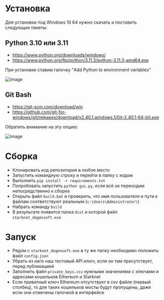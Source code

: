 # Установка

Для установки под Windows 10 64 нужно скачать и поставить следующие пакеты:

## Python 3.10 или 3.11

* https://www.python.org/downloads/windows/
* https://www.python.org/ftp/python/3.11.3/python-3.11.3-amd64.exe

При установке ставим галочку "Add Python to environment variables"

![image](https://github.com/slavik-investor/starknetArs/assets/591138/7031d644-d6c2-42b5-90e9-f7560f65cbe2)


## Git Bash
* https://git-scm.com/download/win
* https://github.com/git-for-windows/git/releases/download/v2.40.1.windows.1/Git-2.40.1-64-bit.exe

Обратить внимание на эту опцию:

![image](https://github.com/slavik-investor/starknetArs/assets/591138/4ccd9fe7-af20-485b-9bbc-d789098b9aca)


# Сборка

* Клонировать код репозитория в любое место
* Запустить командную строку и перейти в папку с кодом
* Выполнить `pip install -r requirements.txt`
* Попробовать запустить `python gui.py`, если всё ок переходим непосредственно к сборке
* Открыть файл `build.bat` и проверить, что имя пользователя и пути к файлам соответствуют реальным (`c:\Users\Administrator\`)
* Набрать команду `build`
* В результате появится папка `dist` и которой файл `starknet_degensoft.exe`

# Запуск

* Рядом с `starknet_degensoft.exe` в ту же папку необходимо положить файл `config.json`
* Убрать из него наш тестовый API ключ, если он там присутствует, перед публикацией
* Заполнить файл `private_keys.csv` нужными значениями с ключами и адресами кошельков Ethereum и Starknet
* Если приватный ключ Ethereum отсутствует в csv файле (первый столбец), то для таких кошельков мосты будут пропущены, даже если они отмечены галочкой в интерфейсе
